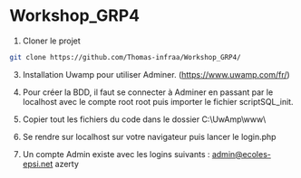 # Workshop_GRP4

1. Cloner le projet
```bash
git clone https://github.com/Thomas-infraa/Workshop_GRP4/
```

3. Installation Uwamp pour utiliser Adminer. (https://www.uwamp.com/fr/)

4. Pour créer la BDD, il faut se connecter à Adminer en passant par le localhost avec le compte root root puis importer le fichier scriptSQL_init.

5. Copier tout les fichiers du code dans le dossier C:\UwAmp\www\

6. Se rendre sur localhost sur votre navigateur puis lancer le login.php

7. Un compte Admin existe avec les logins suivants :
       admin@ecoles-epsi.net
       azerty
